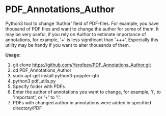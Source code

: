 # PDF_Annotations_Author
Python3 tool to change 'Author' field of PDF-files.
For example, you have thousand of PDF files and want to change the author for some of them. It may be very useful, 
if you rely on Author to estimate importance of annotations, for example, '+' is less significant than '+++'. Especially 
this utility may be handy if you want to alter thousands of them.

**Usage:**
1. git clone https://github.com/Yerofeev/PDF_Annotations_Author.git
2. cd PDF_Annotations_Author
3. sudo apt-get install python3-poppler-qt5
3. python3 pdf_utils.py
4. Specify folder with PDFs
5. Enter the author of annotations you want to change, for example, 'i', to 'Important', or '+' to '!'.
6. PDFs with changed author in annotations were added in specified directory/PDF
